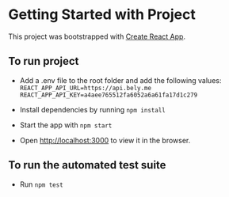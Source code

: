 # Getting Started with Project

This project was bootstrapped with [Create React App](https://github.com/facebook/create-react-app).

## To run project

- Add a .env file to the root folder and add the following values:
  `REACT_APP_API_URL=https://api.bely.me REACT_APP_API_KEY=a4aee765512fa6052a6a61fa17d1c279`

- Install dependencies by running `npm install`

- Start the app with `npm start`
- Open [http://localhost:3000](http://localhost:3000) to view it in the browser.

## To run the automated test suite

- Run `npm test`
